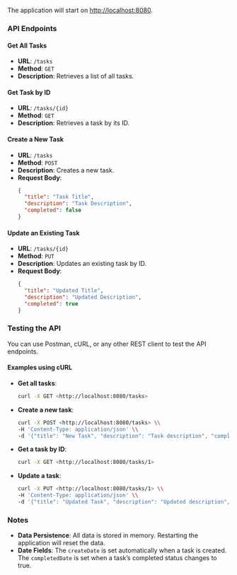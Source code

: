 
  The application will start on [<http://localhost:8080>](<http://localhost:8080>).

### API Endpoints

#### Get All Tasks

- **URL**: `/tasks`
- **Method**: `GET`
- **Description**: Retrieves a list of all tasks.

#### Get Task by ID

- **URL**: `/tasks/{id}`
- **Method**: `GET`
- **Description**: Retrieves a task by its ID.

#### Create a New Task

- **URL**: `/tasks`
- **Method**: `POST`
- **Description**: Creates a new task.
- **Request Body**:
   ```json
   {
     "title": "Task Title",
     "description": "Task Description",
     "completed": false
   }
   ```

#### Update an Existing Task

- **URL**: `/tasks/{id}`
- **Method**: `PUT`
- **Description**: Updates an existing task by ID.
- **Request Body**:
   ```json
   {
     "title": "Updated Title",
     "description": "Updated Description",
     "completed": true
   }
   ```

### Testing the API

You can use Postman, cURL, or any other REST client to test the API endpoints.

#### Examples using cURL

- **Get all tasks**:
   ```bash
   curl -X GET <http://localhost:8080/tasks>
   ```

- **Create a new task**:
   ```bash
   curl -X POST <http://localhost:8080/tasks> \\
   -H 'Content-Type: application/json' \\
   -d '{"title": "New Task", "description": "Task description", "completed": false}'
   ```

- **Get a task by ID**:
   ```bash
   curl -X GET <http://localhost:8080/tasks/1>
   ```

- **Update a task**:
   ```bash
   curl -X PUT <http://localhost:8080/tasks/1> \\
   -H 'Content-Type: application/json' \\
   -d '{"title": "Updated Task", "description": "Updated description", "completed": true}'
   ```

### Notes

- **Data Persistence**: All data is stored in memory. Restarting the application will reset the data.
- **Date Fields**: The `createDate` is set automatically when a task is created. The `completedDate` is set when a task’s completed status changes to true.

